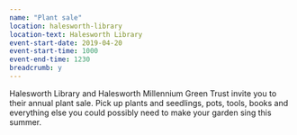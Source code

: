```yaml
---
name: "Plant sale"
location: halesworth-library
location-text: Halesworth Library
event-start-date: 2019-04-20
event-start-time: 1000
event-end-time: 1230
breadcrumb: y
---
```


Halesworth Library and Halesworth Millennium Green Trust invite you to their annual plant sale. Pick up plants and seedlings, pots, tools, books and everything else you could possibly need to make your garden sing this summer.
